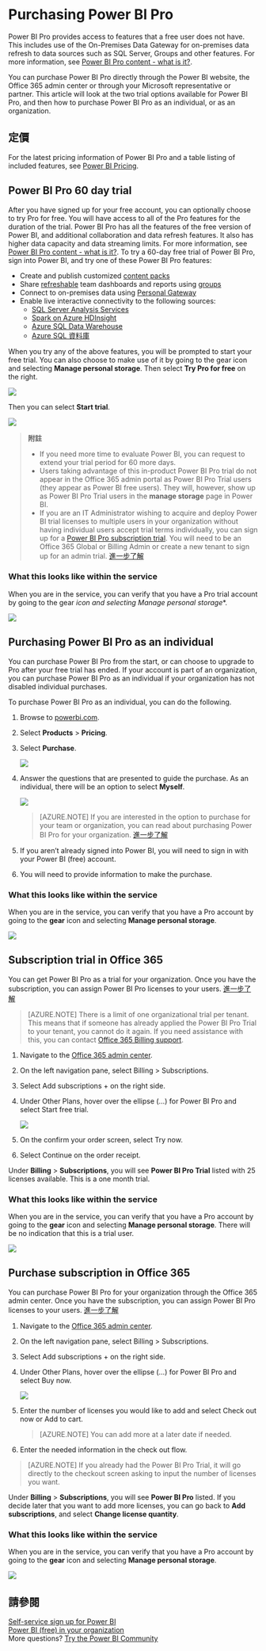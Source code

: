 <properties 
   pageTitle="Purchasing Power BI Pro"
   description="Purchasing Power BI Pro"
   services="powerbi" 
   documentationCenter="" 
   authors="guyinacube" 
   manager="erikre" 
   backup=""
   editor=""
   tags=""
   qualityFocus="monitoring"
   qualityDate="08/15/2016"/>
 
<tags
   ms.service="powerbi"
   ms.devlang="NA"
   ms.topic="article"
   ms.tgt_pltfrm="NA"
   ms.workload="powerbi"
   ms.date="08/15/2016"
   ms.author="asaxton"/>
   
# Purchasing Power BI Pro

Power BI Pro provides access to features that a free user does not have. This includes use of the On-Premises Data Gateway for on-premises data refresh to data sources such as SQL Server, Groups and other features. For more information, see <bpt id="p1">[</bpt>Power BI Pro content - what is it?<ept id="p1">](powerbi-power-bi-pro-content-what-is-it.md)</ept>.

You can purchase Power BI Pro directly through the Power BI website, the Office 365 admin center or through your Microsoft representative or partner. This article will look at the two trial options available for Power BI Pro, and then how to purchase Power BI Pro as an individual, or as an organization.

## 定價

For the latest pricing information of Power BI Pro and a table listing of included features, see <bpt id="p1">[</bpt>Power BI Pricing<ept id="p1">](https://powerbi.microsoft.com/pricing/)</ept>.

## Power BI Pro 60 day trial

After you have signed up for your free account, you can optionally choose to try Pro for free. You will have access to all of the Pro features for the duration of the trial. Power BI Pro has all the features of the free version of Power BI, and additional collaboration and data refresh features. It also has higher data capacity and data streaming limits. For more information, see <bpt id="p1">[</bpt>Power BI Pro content - what is it?<ept id="p1">](powerbi-power-bi-pro-content-what-is-it.md)</ept>. To try a 60-day free trial of Power BI Pro, sign into Power BI, and try one of these Power BI Pro features:

-   Create and publish customized <bpt id="p1">[</bpt>content packs<ept id="p1">](powerbi-service-organizational-content-packs-introduction.md)</ept>
-   Share <bpt id="p1">[</bpt>refreshable<ept id="p1">](powerbi-refresh-data.md)</ept> team dashboards and reports using <bpt id="p2">[</bpt>groups<ept id="p2">](powerbi-service-create-a-group-in-power-bi.md)</ept>
-   Connect to on-premises data using <bpt id="p1">[</bpt>Personal Gateway<ept id="p1">](powerbi-personal-gateway.md)</ept>
-   Enable live interactive connectivity to the following sources:
    -   [SQL Server Analysis Services](powerbi-sql-server-analysis-services-tabular-data.md)
    -   [Spark on Azure HDInsight](powerbi-spark-on-hdinsight-with-direct-connect.md)
    -   [Azure SQL Data Warehouse](powerbi-azure-sql-data-warehouse-with-direct-connect.md)
    -   [Azure SQL 資料庫](powerbi-azure-sql-database-with-direct-connect.md)

When you try any of the above features, you will be prompted to start your free trial. You can also choose to make use of it by going to the gear icon and selecting <bpt id="p1">**</bpt>Manage personal storage<ept id="p1">**</ept>. Then select <bpt id="p1">**</bpt>Try Pro for free<ept id="p1">**</ept> on the right.

![](media/powerbi-admin-purchasing-power-bi-pro/powerbi-pro-trial1.png)
 
Then you can select <bpt id="p1">**</bpt>Start trial<ept id="p1">**</ept>.

![](media/powerbi-admin-purchasing-power-bi-pro/powerbi-pro-trial2.png)

> **附註**
>
>-   If you need more time to evaluate Power BI, you can request to extend your trial period for 60 more days.
>-   Users taking advantage of this in-product Power BI Pro trial do not appear in the Office 365 admin portal as Power BI Pro Trial users (they appear as Power BI free users). They will, however, show up as Power BI Pro Trial users in the <bpt id="p1">**</bpt>manage storage<ept id="p1">**</ept> page in Power BI.
>-   If you are an IT Administrator wishing to acquire and deploy Power BI trial licenses to multiple users in your organization without having individual users accept trial terms individually, you can sign up for a <bpt id="p1">[</bpt>Power BI Pro subscription trial<ept id="p1">](https://portal.office.com/Signup/MainSignup15.aspx?OfferId=d59682f3-3e3b-4686-9c00-7c7c1c736085&amp;dl=POWER_BI_PRO)</ept>.  You will need to be an Office 365 Global or Billing Admin or create a new tenant to sign up for an admin trial. [進一步了解](powerbi-admin-purchasing-power-bi-pro.md)

### What this looks like within the service

When you are in the service, you can verify that you have a Pro trial account by going to the <bpt id="p1">*</bpt><bpt id="p2">*</bpt>gear<ept id="p2">*</ept> icon and selecting <ept id="p1">*</ept><bpt id="p3">*</bpt>Manage personal storage<ept id="p3">*</ept>*.

![](media/powerbi-admin-purchasing-power-bi-pro/powerbi-pro-trial3.png)

## Purchasing Power BI Pro as an individual

You can purchase Power BI Pro from the start, or can choose to upgrade to Pro after your free trial has ended. If your account is part of an organization, you can purchase Power BI Pro as an individual if your organization has not disabled individual purchases.

To purchase Power BI Pro as an individual, you can do the following.

1.  Browse to <bpt id="p1">[</bpt>powerbi.com<ept id="p1">](https://www.powerbi.com)</ept>.

2.  Select <bpt id="p1">**</bpt>Products<ept id="p1">**</ept><ph id="ph1"> &gt; </ph><bpt id="p2">**</bpt>Pricing<ept id="p2">**</ept>.

3.  Select <bpt id="p1">**</bpt>Purchase<ept id="p1">**</ept>.

    ![](media/powerbi-admin-purchasing-power-bi-pro/powerbi-pro1.png)

4.  Answer the questions that are presented to guide the purchase. As an individual, there will be an option to select <bpt id="p1">**</bpt>Myself<ept id="p1">**</ept>. 

    ![](media/powerbi-admin-purchasing-power-bi-pro/powerbi-pro2.png)

    > [AZURE.NOTE] If you are interested in the option to purchase for your team or organization, you can read about purchasing Power BI Pro for your organization. [進一步了解]()

5.  If you aren’t already signed into Power BI, you will need to sign in with your Power BI (free) account.

6.  You will need to provide information to make the purchase.

### What this looks like within the service

When you are in the service, you can verify that you have a Pro account by going to the <bpt id="p1">**</bpt>gear<ept id="p1">**</ept> icon and selecting <bpt id="p2">**</bpt>Manage personal storage<ept id="p2">**</ept>.

![](media/powerbi-admin-purchasing-power-bi-pro/powerbi-pro3.png)

## Subscription trial in Office 365

You can get Power BI Pro as a trial for your organization. Once you have the subscription, you can assign Power BI Pro licenses to your users. [進一步了解](https://support.office.com/article/Assign-or-unassign-licenses-for-Office-365-for-business-997596b5-4173-4627-b915-36abac6786dc)

> [AZURE.NOTE] There is a limit of one organizational trial per tenant. This means that if someone has already applied the Power BI Pro Trial to your tenant, you cannot do it again. If you need assistance with this, you can contact <bpt id="p1">[</bpt>Office 365 Billing support<ept id="p1">](https://support.office.microsoft.com/article/Contact-Office-365-for-business-support-Admin-Help-32a17ca7-6fa0-4870-8a8d-e25ba4ccfd4b?CorrelationId=552bbf37-214f-4202-80cb-b94240dcd671&amp;ui=en-US&amp;rs=en-US&amp;ad=US#BKMK_call_support)</ept>.
 
1.  Navigate to the <bpt id="p1">[</bpt>Office 365 admin center<ept id="p1">](https://portal.office.com/admin/default.aspx)</ept>.
2.  On the left navigation pane, select Billing &gt; Subscriptions.
3.  Select Add subscriptions + on the right side.
4.  Under Other Plans, hover over the ellipse (…) for Power BI Pro and select Start free trial.

    ![](media/powerbi-admin-purchasing-power-bi-pro/powerbi-pro2.png)

5.  On the confirm your order screen, select Try now.
6.  Select Continue on the order receipt.

Under <bpt id="p1">**</bpt>Billing<ept id="p1">**</ept><ph id="ph1"> &gt; </ph><bpt id="p2">**</bpt>Subscriptions<ept id="p2">**</ept>, you will see <bpt id="p3">**</bpt>Power BI Pro Trial<ept id="p3">**</ept> listed with 25 licenses available. This is a one month trial.

### What this looks like within the service

When you are in the service, you can verify that you have a Pro account by going to the <bpt id="p1">**</bpt>gear<ept id="p1">**</ept> icon and selecting <bpt id="p2">**</bpt>Manage personal storage<ept id="p2">**</ept>. There will be no indication that this is a trial user.

![](media/powerbi-admin-purchasing-power-bi-pro/powerbi-pro3.png)

## Purchase subscription in Office 365

You can purchase Power BI Pro for your organization through the Office 365 admin center. Once you have the subscription, you can assign Power BI Pro licenses to your users. [進一步了解](https://support.office.com/article/Assign-or-unassign-licenses-for-Office-365-for-business-997596b5-4173-4627-b915-36abac6786dc)
 
1.  Navigate to the <bpt id="p1">[</bpt>Office 365 admin center<ept id="p1">](https://portal.office.com/admin/default.aspx)</ept>.
2.  On the left navigation pane, select Billing &gt; Subscriptions.
3.  Select Add subscriptions + on the right side.
4.  Under Other Plans, hover over the ellipse (…) for Power BI Pro and select Buy now.

    ![](media/powerbi-admin-purchasing-power-bi-pro/organization-pro1.png)

5.  Enter the number of licenses you would like to add and select Check out now or Add to cart.

    > [AZURE.NOTE] You can add more at a later date if needed.

6.  Enter the needed information in the check out flow.

> [AZURE.NOTE] If you already had the Power BI Pro Trial, it will go directly to the checkout screen asking to input the number of licenses you want.

Under <bpt id="p1">**</bpt>Billing<ept id="p1">**</ept><ph id="ph1"> &gt; </ph><bpt id="p2">**</bpt>Subscriptions<ept id="p2">**</ept>, you will see <bpt id="p3">**</bpt>Power BI Pro<ept id="p3">**</ept> listed. If you decide later that you want to add more licenses, you can go back to <bpt id="p1">**</bpt>Add subscriptions<ept id="p1">**</ept>, and select <bpt id="p2">**</bpt>Change license quantity<ept id="p2">**</ept>.

### What this looks like within the service

When you are in the service, you can verify that you have a Pro account by going to the <bpt id="p1">**</bpt>gear<ept id="p1">**</ept> icon and selecting <bpt id="p2">**</bpt>Manage personal storage<ept id="p2">**</ept>.
 
![](media/powerbi-admin-purchasing-power-bi-pro/powerbi-pro3.png)

## 請參閱

[Self-service sign up for Power BI](powerbi-service-self-service-signup-for-power-bi.md)  
[Power BI (free) in your organization](powerbi-admin-powerbi-free-in-your-organization.md)  
More questions? [Try the Power BI Community](http://community.powerbi.com/)